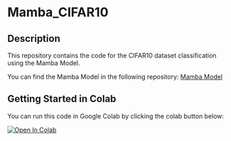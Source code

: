 # Mamba_CIFAR10

## Description
This repository contains the code for the CIFAR10 dataset classification using the Mamba Model.

You can find the Mamba Model in the following repository: [Mamba Model](https://github.com/state-spaces/mamba)

## Getting Started in Colab
You can run this code in Google Colab by clicking the colab button below:

[![Open In Colab](https://colab.research.google.com/assets/colab-badge.svg)]()
